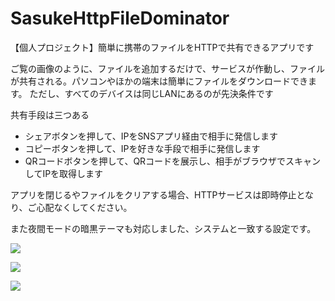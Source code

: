 # SasukeHttpFileDominator

【個人プロジェクト】簡単に携帯のファイルをHTTPで共有できるアプリです


ご覧の画像のように、ファイルを追加するだけで、サービスが作動し、ファイルが共有される。パソコンやほかの端末は簡単にファイルをダウンロードできます。
ただし、すべてのデバイスは同じLANにあるのが先決条件です

共有手段は三つある
 - シェアボタンを押して、IPをSNSアプリ経由で相手に発信します
 - コピーボタンを押して、IPを好きな手段で相手に発信します
 - QRコードボタンを押して、QRコードを展示し、相手がブラウザでスキャンしてIPを取得します
 
アプリを閉じるやファイルをクリアする場合、HTTPサービスは即時停止となり、ご心配なくしてください。

また夜間モードの暗黒テーマも対応しました、システムと一致する設定です。

![](https://i.ibb.co/fS6XmyJ/TEMP3.jpg)

![](https://i.ibb.co/zVWHxST/TEMP2.jpg)

![](https://i.ibb.co/M2rSPrN/TEMP.jpg)
